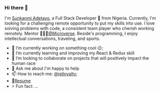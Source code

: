 ### Hi there 👋
I'm [Sunkanmi Adetayo](), a Full Stack Developer 🚀 from Nigeria. Currently, I'm looking for a challenging remote opportunity to put my skills into use. I love solving problems with code, a consistent team player who cherish working remotely. Mentor 👨🏽‍💼[@Microverse](https://www.microverse.org/). Beside's programming, I enjoy intellectual conversations, traveling, and sports.


- 🔭 I’m currently working on something cool :wink:;
- 🌱 I’m currently learning and improving my React & Redux skill
- 👯 I’m looking to collaborate on projects that will positively impact the human race
- 💬 Ask me about I'm happy to help
- 📫 How to reach me: [@jstloyalty](https://twitter.com/jstloyalTY);
- 📝[Resume](https://res.cloudinary.com/jstloyalty/image/upload/v1605366494/x30lwxzxa7akmnse2gcr.pdf)
- ⚡ Fun fact: ...
